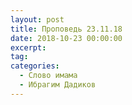 ```yaml
---
layout: post
title: Проповедь 23.11.18
date: 2018-10-23 00:00:00
excerpt:
tag:
categories:
  - Слово имама
  - Ибрагим Дадиков
---
```

